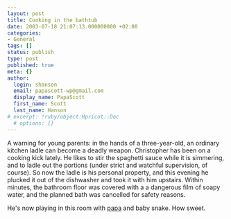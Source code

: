 ```yaml
---
layout: post
title: Cooking in the bathtub
date: 2003-07-18 21:07:13.000000000 +02:00
categories:
- General
tags: []
status: publish
type: post
published: true
meta: {}
author:
  login: shanson
  email: papascott-wp@gmail.com
  display_name: PapaScott
  first_name: Scott
  last_name: Hanson
# excerpt: !ruby/object:Hpricot::Doc
  # options: {}
---
```

<p>A warning for young parents: in the hands of a three-year-old, an ordinary kitchen ladle can become a deadly weapon. Christopher has been on a cooking kick lately. He likes to stir the spaghetti sauce while it is simmering, and to ladle out the portions (under strict and watchful supervision, of course). So now the ladle is his personal property, and this evening he plucked it out of the dishwasher and took it with him upstairs. Within minutes, the bathroom floor was covered with a a dangerous film of soapy water, and the planned bath was cancelled for safety reasons.</p>
<p>He's now playing in this room with <a href="/2002/10/27/1956.php">papa</a> and baby snake. How sweet.</p>
